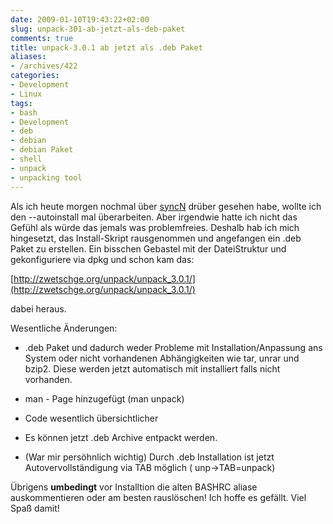 ```yaml
---
date: 2009-01-10T19:43:22+02:00
slug: unpack-301-ab-jetzt-als-deb-paket
comments: true
title: unpack-3.0.1 ab jetzt als .deb Paket
aliases:
- /archives/422
categories:
- Development
- Linux
tags:
- bash
- Development
- deb
- debian
- debian Paket
- shell
- unpack
- unpacking tool
---
```


Als ich heute morgen nochmal über [syncN](http://zwetschge.org/syncN/) drüber gesehen habe, wollte ich den --autoinstall mal überarbeiten. Aber irgendwie hatte ich nicht das Gefühl als würde das jemals was problemfreies. Deshalb hab ich mich hingesetzt, das Install-Skript rausgenommen und angefangen ein .deb Paket zu erstellen. Ein bisschen Gebastel mit der DateiStruktur und gekonfiguriere via dpkg und schon kam das:

[http://zwetschge.org/unpack/unpack_3.0.1/](http://zwetschge.org/unpack/unpack_3.0.1/)

dabei heraus.

Wesentliche Änderungen:



	
  * .deb Paket und dadurch weder Probleme mit Installation/Anpassung ans System oder nicht vorhandenen Abhängigkeiten wie tar, unrar und bzip2. Diese werden jetzt automatisch mit installiert falls nicht vorhanden.

	
  * man - Page hinzugefügt (man unpack)

	
  * Code wesentlich übersichtlicher

	
  * Es können jetzt .deb Archive entpackt werden.

	
  * (War mir persöhnlich wichtig) Durch .deb Installation ist jetzt Autovervollständigung via TAB möglich ( unp->TAB=unpack)


Übrigens **umbedingt** vor Installtion die alten BASHRC aliase auskommentieren oder am besten rauslöschen!
Ich hoffe es gefällt. Viel Spaß damit!
